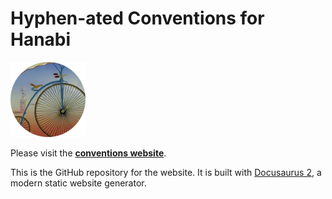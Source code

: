 # Hyphen-ated Conventions for Hanabi

![Hyphen-ated](/static/img/hyphenated_circle.png)

Please visit the **[conventions website](https://zamiell.github.io/hanabi-conventions/)**.

This is the GitHub repository for the website. It is built with [Docusaurus 2](https://v2.docusaurus.io/), a modern static website generator.
